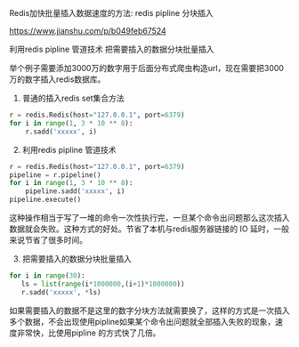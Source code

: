 Redis加快批量插入数据速度的方法: redis pipline 分块插入

https://www.jianshu.com/p/b049feb67524

利用redis pipline 管道技术
把需要插入的数据分块批量插入

举个例子需要添加3000万的数字用于后面分布式爬虫构造url，现在需要把3000万的数字插入redis数据库。

1. 普通的插入redis set集合方法

```python
r = redis.Redis(host="127.0.0.1", port=6379)
for i in range(1, 3 * 10 ** 8):
    r.sadd('xxxxx', i)
```

2. 利用redis pipline 管道技术

```python
r = redis.Redis(host="127.0.0.1", port=6379)
pipeline = r.pipeline()
for i in range(1, 3 * 10 ** 8):
    pipeline.sadd('xxxxx', i)
pipeline.execute()
```

这种操作相当于写了一堆的命令一次性执行完，一旦某个命令出问题那么这次插入数据就会失败。这种方式的好处。节省了本机与redis服务器链接的 IO 延时，一般来说节省了很多时间。

3. 把需要插入的数据分块批量插入

```python
for i in range(30):
   ls = list(range(i*1000000,(i+1)*1000000))
   r.sadd('xxxxx', *ls)
```

如果需要插入的数据不是这里的数字分块方法就需要换了，这样的方式是一次插入多个数据，不会出现使用pipline如果某个命令出问题就全部插入失败的现象，速度非常快，比使用pipline 的方式快了几倍。